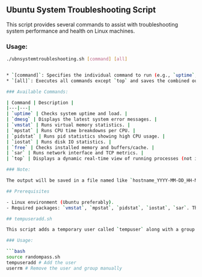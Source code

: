 ## Ubuntu System Troubleshooting Script

This script provides several commands to assist with troubleshooting system performance and health on Linux machines.

### Usage:

```bash
./ubnsystemtroubleshooting.sh [command] [all]


* `[command]`: Specifies the individual command to run (e.g., `uptime`, `dmesg`).
* `[all]`: Executes all commands except `top` and saves the combined output to a file.

### Available Commands:

| Command | Description |
|---|---|
| `uptime` | Checks system uptime and load. |
| `dmesg` | Displays the latest system error messages. |
| `vmstat` | Runs virtual memory statistics. |
| `mpstat` | Runs CPU time breakdowns per CPU. |
| `pidstat` | Runs pid statistics showing high CPU usage. |
| `iostat` | Runs disk IO statistics. |
| `free` | Checks installed memory and buffers/cache. |
| `sar` | Runs network interface and TCP metrics. |
| `top` | Displays a dynamic real-time view of running processes (not included in "all" output). |

### Note:

The output will be saved in a file named like `hostname_YYYY-MM-DD_HH-MM-SS_output.log` in the `/tmp` directory.

## Prerequisites

- Linux environment (Ubuntu preferably).
- Required packages: `vmstat`, `mpstat`, `pidstat`, `iostat`, `sar`. The script attempts to install `sysstat` if `sar` is missing.

## tempuseradd.sh

This script adds a temporary user called `tempuser` along with a group. The user is set to be disabled after one day. A random password is assigned to the account using the `randompass.sh` script.

### Usage:

```bash
source randompass.sh
tempuseradd # Add the user
userrm # Remove the user and group manually
